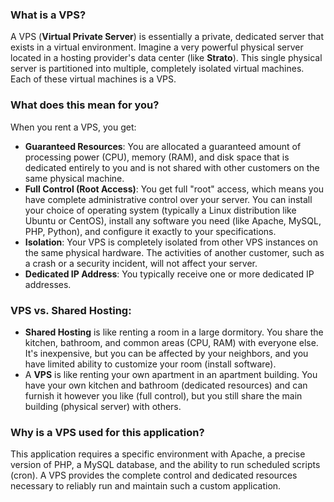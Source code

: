 ### What is a VPS?
A VPS (**Virtual Private Server**) is essentially a private, dedicated server that exists in a virtual environment.
Imagine a very powerful physical server located in a hosting provider's data center (like **Strato**). This single physical server is partitioned into multiple, completely isolated virtual machines. Each of these virtual machines is a VPS.

### What does this mean for you?
When you rent a VPS, you get:

- **Guaranteed Resources**: You are allocated a guaranteed amount of processing power (CPU), memory (RAM), and disk space that is dedicated entirely to you and is not shared with other customers on the same physical machine.
- **Full Control (Root Access)**: You get full "root" access, which means you have complete administrative control over your server. You can install your choice of operating system (typically a Linux distribution like Ubuntu or CentOS), install any software you need (like Apache, MySQL, PHP, Python), and configure it exactly to your specifications.
- **Isolation**: Your VPS is completely isolated from other VPS instances on the same physical hardware. The activities of another customer, such as a crash or a security incident, will not affect your server.
- **Dedicated IP Address**: You typically receive one or more dedicated IP addresses.

### VPS vs. Shared Hosting:
- **Shared Hosting** is like renting a room in a large dormitory. You share the kitchen, bathroom, and common areas (CPU, RAM) with everyone else. It's inexpensive, but you can be affected by your neighbors, and you have limited ability to customize your room (install software).
- A **VPS** is like renting your own apartment in an apartment building. You have your own kitchen and bathroom (dedicated resources) and can furnish it however you like (full control), but you still share the main building (physical server) with others.

### Why is a VPS used for this application?
This application requires a specific environment with Apache, a precise version of PHP, a MySQL database, and the ability to run scheduled scripts (cron). A VPS provides the complete control and dedicated resources necessary to reliably run and maintain such a custom application.